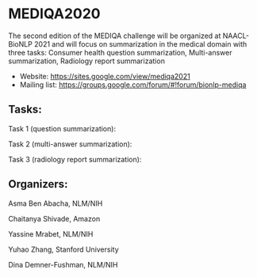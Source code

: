 # MEDIQA2020

The second edition of the MEDIQA challenge will be organized at NAACL-BioNLP 2021 and will focus on summarization in the medical domain with three tasks: 
Consumer health question summarization, Multi-answer summarization, Radiology report summarization 

- Website: https://sites.google.com/view/mediqa2021
- Mailing list: https://groups.google.com/forum/#!forum/bionlp-mediqa

Tasks: 
-------
Task 1 (question summarization): 

Task 2 (multi-answer summarization): 

Task 3 (radiology report summarization): 


Organizers: 
------------

Asma Ben Abacha, NLM/NIH

Chaitanya Shivade, Amazon

Yassine Mrabet, NLM/NIH

Yuhao Zhang, Stanford University

Dina Demner-Fushman, NLM/NIH

